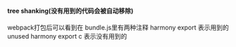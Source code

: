 #### tree shanking(没有用到的代码会被自动移除)

webpack打包后可以看到在 bundle.js里有两种注释
harmony export 表示用到的
unused harmony export c 表示没有用到的